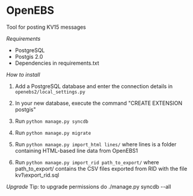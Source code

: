 OpenEBS
=======

Tool for posting KV15 messages

*Requirements*
- PostgreSQL
- Postgis 2.0
- Dependencies in requirements.txt

*How to install*

1. Add a PostgreSQL database and enter the connection details in ```openebs2/local_settings.py```

1. In your new database, execute the command "CREATE EXTENSION postgis"

1. Run ```python manage.py syncdb```

1. Run ```python manage.py migrate```

1. Run ```python manage.py import_html lines/``` where lines is a folder containing HTML-based line data from OpenEBS1

1. Run ```python manage.py import_rid path_to_export/``` where path_to_export/ contains the CSV files exported from RID with the file kv1\export_rid.sql


*Upgrade*
Tip: to upgrade permissions do ./manage.py syncdb --all